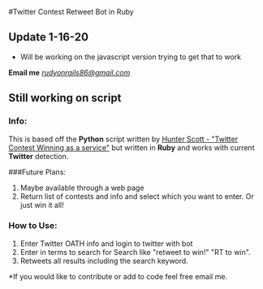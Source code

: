 #Twitter Contest Retweet Bot in Ruby

## Update 1-16-20

- Will be working on the javascript version trying to get that to work

**Email me** _<rudyonrails86@gmail.com>_

## Still working on script

### Info:

This is based off the **Python** script written by [Hunter Scott - "Twitter Contest Winning as a service"]("http://www.hscott.net/twitter-contest-winning-as-a-service/) but written in **Ruby** and works with current **Twitter** detection.

###Future Plans:

1. Maybe available through a web page
2. Return list of contests and info and select which you want to enter. Or just win it all!

### How to Use:

1.  Enter Twitter OATH info and login to twitter with bot
2.  Enter in terms to search for Search like "retweet to win!" "RT to win".
3.  Retweets all results including the search keyword.

\*If you would like to contribute or add to code feel free email me.
